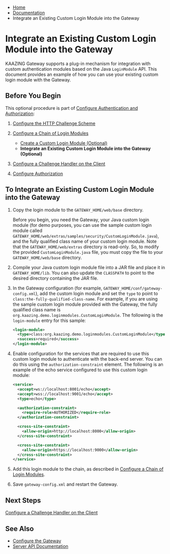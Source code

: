 -   [Home](../../index.md)
-   [Documentation](../index.md)
-   Integrate an Existing Custom Login Module into the Gateway

Integrate an Existing Custom Login Module into the Gateway
=============================================================================================================

KAAZING Gateway supports a plug-in mechanism for integration with custom authentication modules based on the Java `LoginModule` API. This document provides an example of how you can use your existing custom login module with the Gateway.

Before You Begin
----------------

This optional procedure is part of [Configure Authentication and Authorization](o_auth_configure.md):

1.  [Configure the HTTP Challenge Scheme](p_authentication_config_http_challenge_scheme.md)
2.  [Configure a Chain of Login Modules](p_auth_configure_login_module.md)
    -   [Create a Custom Login Module (Optional)](p_auth_configure_custom_login_module.md)
    -   **Integrate an Existing Custom Login Module into the Gateway (Optional)**

3.  [Configure a Challenge Handler on the Client](p_auth_configure_challenge_handler.md)
4.  [Configure Authorization](p_authorization_configure.md)

To Integrate an Existing Custom Login Module into the Gateway
----------------------------------------------------------------

1.  Copy the login module to the `GATEWAY_HOME/web/base` directory.

    Before you begin, you need the Gateway, your Java custom login module (for demo purposes, you can use the sample custom login module called `GATEWAY_HOME/web/extras/samples/security/CustomLoginModule.java`), and the fully qualified class name of your custom login module. Note that the `GATEWAY_HOME/web/extras` directory is read-only. So, to modify the provided `CustomLoginModule.java` file, you must copy the file to your `GATEWAY_HOME/web/base` directory.

2.  Compile your Java custom login module file into a JAR file and place it in `GATEWAY_HOME/lib`. You can also update the `CLASSPATH` to point to the desired directory containing the JAR file.
3.  In the Gateway configuration (for example, `GATEWAY_HOME/conf/gateway-config.xml`), add the custom login module and set the `type` to point to `class:the-fully-qualified-class-name`. For example, if you are using the sample custom login module provided with the Gateway, the fully qualified class name is `org.kaazing.demo.loginmodules.CustomLoginModule`. The following is the `login-module` entry for this sample:

    ``` xml
    <login-module>
      <type>class:org.kaazing.demo.loginmodules.CustomLoginModule</type>
      <success>required</success>
    </login-module>
    ```

4.  Enable configuration for the services that are required to use this custom login module to authenticate with the back-end server. You can do this using the `authorization-constraint` element. The following is an example of the echo service configured to use this custom login module:

    ``` xml
    <service>
      <accept>ws://localhost:8001/echo</accept>
      <accept>wss://localhost:9001/echo</accept>
      <type>echo</type>

      <authorization-constraint>
        <require-role>AUTHORIZED</require-role>
      </authorization-constraint>

      <cross-site-constraint>
        <allow-origin>http://localhost:8000</allow-origin>
      </cross-site-constraint>

      <cross-site-constraint>
        <allow-origin>https://localhost:9000</allow-origin>
      </cross-site-constraint>
    </service>
    ```

5.  Add this login module to the chain, as described in [Configure a Chain of Login Modules](p_auth_configure_login_module.md).
6.  Save `gateway-config.xml` and restart the Gateway.

Next Steps
----------

[Configure a Challenge Handler on the Client](p_auth_configure_challenge_handler.md)

See Also
------------------------------

-   [Configure the Gateway](../admin-reference/o_configure_gateway_checklist.md)
-   [Server API Documentation](../index.md)
